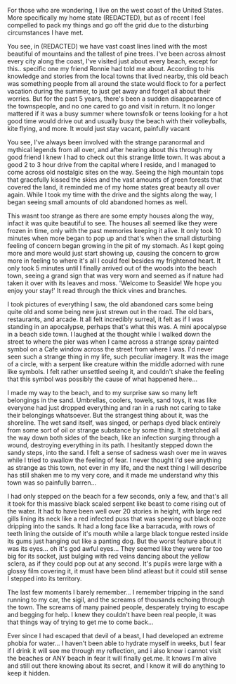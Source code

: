 For those who are wondering, I live on the west coast of the United States. More specifically my home state (REDACTED), but as of recent I feel compelled to pack my things and go off the grid due to the disturbing circumstances I have met.

 You see, in (REDACTED) we have vast coast lines lined with the most beautiful of mountains and the tallest of pine trees. I've been across almost every city along the coast, I've visited just about every beach, except for this.. specific one my friend Ronnie had told me about. According to his knowledge and stories from the local towns that lived nearby, this old beach was something people from all around the state would flock to for a perfect vacation during the summer, to just get away and forget all about their worries. But for the past 5 years, there's been a sudden disappearance of the townspeople, and no one cared to go and visit in return. It no longer mattered if it was a busy summer where townsfolk or teens looking for a hot good time would drive out and usually busy the beach with their volleyballs, kite flying, and more. It would just stay vacant, painfully vacant

You see, I've always been involved with the strange paranormal and mythical legends from all over, and after hearing about this through my good friend I knew I had to check out this strange little town. It was about a good 2 to 3 hour drive from the capital where I reside, and I managed to come across old nostalgic sites on the way. Seeing the high mountain tops that gracefully kissed the skies and the vast amounts of green forests that covered the land, it reminded me of my home states great beauty all over again. While I took my time with the drive and the sights along the way, I began seeing small amounts of old abandoned homes as well.

 This wasnt too strange as there are some empty houses along the way, infact it was quite beautiful to see. The houses all seemed like they were frozen in time, only with the past memories keeping it alive. It only took 10 minutes when more began to pop up and that's when the small disturbing feeling of concern began growing in the pit of my stomach. As I kept going more and more would just start showing up, causing the concern to grow more in feeling to where it's all I could feel besides my frightened heart. It only took 5 minutes until I finally arrived out of the woods into the beach town, seeing a grand sign that was very worn and seemed as if nature had taken it over with its leaves and moss. 'Welcome to Seaside! We hope you enjoy your stay!' It read through the thick vines and branches.

I took pictures of everything I saw, the old abandoned cars some being quite old and some being new just strewn out in the road. The old bars, restaurants, and arcade. It all felt incredibly surreal, it felt as if I was standing in an apocalypse, perhaps that's what this was. A mini apocalypse in a beach side town. I laughed at the thought while I walked down the street to where the pier was when I came across a strange spray painted symbol on a Cafe window across the street from where I was. I'd never seen such a strange thing in my life, such peculiar imagery. It was the image of a circle, with a serpent like creature within the middle adorned with rune like symbols. I felt rather unsettled seeing it, and couldn't shake the feeling that this symbol was possibly the cause of what happened here...

I made my way to the beach, and to my surprise saw so many left belongings in the sand. Umbrellas, coolers, towels, sand toys, it was like everyone had just dropped everything and ran in a rush not caring to take their belongings whatsoever. But the strangest thing about it, was the shoreline. The wet sand itself, was singed, or perhaps dyed black entirely from some sort of oil or strange substance by some thing. It stretched all the way down both sides of the beach, like an infection surging through a wound, destroying everything in its path. I hesitantly stepped down the sandy steps, into the sand. I felt a sense of sadness wash over me in waves while I tried to swallow the feeling of fear. I never thought I'd see anything as strange as this town, not ever in my life, and the next thing I will describe has still shaken me to my very core, and it made me understand why this town was so painfully barren...

I had only stepped on the beach for a few seconds, only a few, and that's all it took for this massive black scaled serpent like beast to come rising out of the water. It had to have been well over 20 stories in height, with large red gills lining its neck like a red infected puss that was spewing out black ooze dripping into the sands. It had a long face like a barracuda, with rows of teeth lining the outside of it's mouth while a large black tongue rested inside its gums just hanging out like a panting dog. But the worst feature about it was its eyes... oh it's god awful eyes... They seemed like they were far too big for its socket, just bulging with red veins dancing about the yellow sclera, as if they could pop out at any second. It's pupils were large with a glossy film covering it, it must have been blind atleast but it could still sense I stepped into its territory. 

The last few moments I barely remember... I remember tripping in the sand running to my car, the sigil, and the screams of thousands echoing through the town. The screams of many pained people, desperately trying to escape and begging for help. I knew they couldn't have been real people, it was that things way of trying to get me to come back...

Ever since I had escaped that devil of a beast, I had developed an extreme phobia for water... I haven't been able to hydrate myself in weeks, but I fear if I drink it will see me through my reflection, and i also know i cannot visit the beaches or ANY beach in fear it will finally get.me. It knows I'm alive and still out there knowing about its secret, and I know it will do anything to keep it hidden.